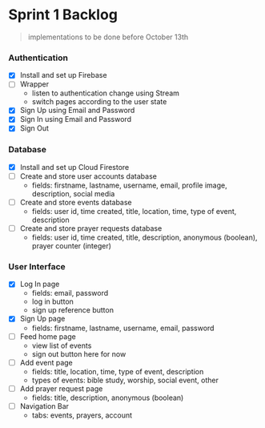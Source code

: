 <!-- @format -->

# Sprint 1 Backlog

> implementations to be done before October 13th

### Authentication

- [x] Install and set up Firebase
- [ ] Wrapper
  - listen to authentication change using Stream
  - switch pages according to the user state
- [x] Sign Up using Email and Password
- [x] Sign In using Email and Password
- [x] Sign Out

### Database

- [x] Install and set up Cloud Firestore
- [ ] Create and store user accounts database
  - fields: firstname, lastname, username, email, profile image, description, social media
- [ ] Create and store events database
  - fields: user id, time created, title, location, time, type of event, description
- [ ] Create and store prayer requests database
  - fields: user id, time created, title, description, anonymous (boolean), prayer counter (integer)

### User Interface

- [x] Log In page
  - fields: email, password
  - log in button
  - sign up reference button
- [x] Sign Up page
  - fields: firstname, lastname, username, email, password
- [ ] Feed home page
  - view list of events
  - sign out button here for now
- [ ] Add event page
  - fields: title, location, time, type of event, description
  - types of events: bible study, worship, social event, other
- [ ] Add prayer request page
  - fields: title, description, anonymous (boolean)
- [ ] Navigation Bar
  - tabs: events, prayers, account
